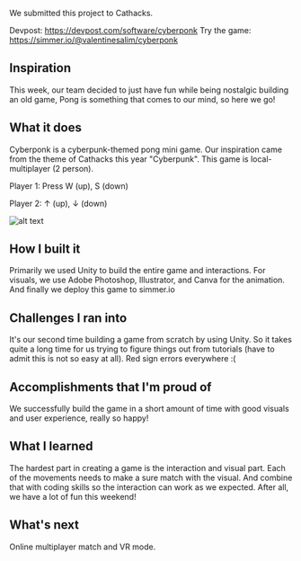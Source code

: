 We submitted this project to Cathacks.

Devpost: https://devpost.com/software/cyberponk
Try the game: https://simmer.io/@valentinesalim/cyberponk

## Inspiration
This week, our team decided to just have fun while being nostalgic building an old game, Pong is something that comes to our mind, so here we go!

## What it does
Cyberponk is a cyberpunk-themed pong mini game. Our inspiration came from the theme of Cathacks this year "Cyberpunk". This game is local-multiplayer (2 person). 

Player 1: Press W (up), S (down)

Player 2: ↑ (up), ↓ (down)

![alt text](https://res.cloudinary.com/valentinesalim/image/upload/v1618733057/minigames-gif_shi5fq.gif)

## How I built it
Primarily we used Unity to build the entire game and interactions. For visuals, we use Adobe Photoshop, Illustrator, and Canva for the animation. And finally we deploy this game to simmer.io

## Challenges I ran into
It's our second time building a game from scratch by using Unity. So it takes quite a long time for us trying to figure things out from tutorials (have to admit this is not so easy at all). Red sign errors everywhere :(

## Accomplishments that I'm proud of
We successfully build the game in a short amount of time with good visuals and user experience, really so happy!

## What I learned
The hardest part in creating a game is the interaction and visual part. Each of the movements needs to make a sure match with the visual. And combine that with coding skills so the interaction can work as we expected. After all, we have a lot of fun this weekend!

## What's next
Online multiplayer match and VR mode.
